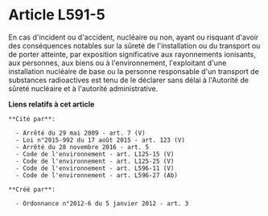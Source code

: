 # Article L591-5

En cas d'incident ou d'accident, nucléaire ou non, ayant ou risquant d'avoir des conséquences notables sur la sûreté de
l'installation ou du transport ou de porter atteinte, par exposition significative aux rayonnements ionisants, aux personnes,
aux biens ou à l'environnement, l'exploitant d'une installation nucléaire de base ou la personne responsable d'un transport
de substances radioactives est tenu de le déclarer sans délai à l'Autorité de sûreté nucléaire et à l'autorité
administrative.

**Liens relatifs à cet article**

	**Cité par**:

	  - Arrêté du 29 mai 2009 - art. 7 (V)
	  - Loi n°2015-992 du 17 août 2015 - art. 123 (V)
	  - Arrêté du 28 novembre 2016 - art. 5
	  - Code de l'environnement - art. L125-15 (V)
	  - Code de l'environnement - art. L125-25 (V)
	  - Code de l'environnement - art. L596-11 (V)
	  - Code de l'environnement - art. L596-27 (Ab)

	**Créé par**:

	  - Ordonnance n°2012-6 du 5 janvier 2012 - art. 3
